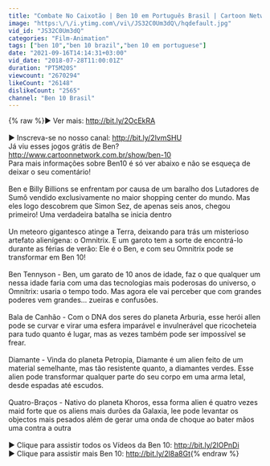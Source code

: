 ```yaml
---
title: "Combate No Caixotão | Ben 10 em Português Brasil | Cartoon Network"
image: "https:\/\/i.ytimg.com\/vi\/JS32C0Um3dQ\/hqdefault.jpg"
vid_id: "JS32C0Um3dQ"
categories: "Film-Animation"
tags: ["ben 10","ben 10 brazil","ben 10 em portuguese"]
date: "2021-09-16T14:14:31+03:00"
vid_date: "2018-07-28T11:00:01Z"
duration: "PT5M20S"
viewcount: "2670294"
likeCount: "26148"
dislikeCount: "2565"
channel: "Ben 10 Brasil"
---
```

{% raw %}► Ver mais: <a rel="nofollow" target="blank" href="http://bit.ly/2OcEkRA">http://bit.ly/2OcEkRA</a><br /><br />► Inscreva-se no nosso canal: <a rel="nofollow" target="blank" href="http://bit.ly/2lvmSHU">http://bit.ly/2lvmSHU</a><br />Já viu esses jogos grátis de Ben? <a rel="nofollow" target="blank" href="http://www.cartoonnetwork.com.br/show/ben-10">http://www.cartoonnetwork.com.br/show/ben-10</a><br />Para mais informações sobre Ben10 é só ver abaixo e não se esqueça de deixar o seu comentário!<br /><br />Ben e Billy Billions se enfrentam por causa de um baralho dos Lutadores de Sumô vendido exclusivamente no maior shopping center do mundo. Mas eles logo descobrem que Simon Sez, de apenas seis anos, chegou primeiro! Uma verdadeira batalha se inicia dentro<br /><br />Un meteoro gigantesco atinge a Terra, deixando para trás um misterioso artefato alienígena: o Omnitrix. E um garoto tem a sorte de encontrá-lo durante as férias de verão: Ele é o Ben, e com seu Omnitrix pode se transformar em Ben 10!<br /><br />Ben Tennyson - Ben, um garato de 10 anos de idade, faz o que qualquer um nessa idade faria com uma das tecnologias mais poderosas do universo, o Omnitrix: usaria o tempo todo. Mas agora ele vai perceber que com grandes poderes vem grandes... zueiras e confusões.<br /><br />Bala de Canhão - Com o DNA dos seres do planeta Arburia, esse herói allen pode se curvar e virar uma esfera imparável  e invulnerável que ricocheteia para tudo quanto é lugar, mas as vezes também pode ser impossível se frear.<br /><br />Diamante - Vinda do planeta Petropia, Diamante é um alien feito de um material semelhante, mas tão resistente quanto, a diamantes verdes. Esse alien pode transformar qualquer parte do seu corpo em uma arma letal, desde espadas até escudos.<br /><br />Quatro-Braços - Nativo do planeta Khoros, essa forma alien é quatro vezes maid forte que os aliens mais durões da Galaxia, lee pode levantar os objectos mais pesados além de gerar uma onda de choque ao bater mãos uma contra a outra <br /><br />► Clique para assistir todos os Vídeos da Ben 10: <a rel="nofollow" target="blank" href="http://bit.ly/2lOPnDi">http://bit.ly/2lOPnDi</a><br />► Clique para assistir mais Ben 10: <a rel="nofollow" target="blank" href="http://bit.ly/2l8a8Gt">http://bit.ly/2l8a8Gt</a>{% endraw %}
